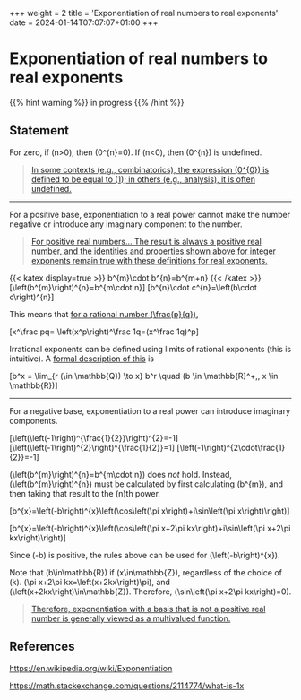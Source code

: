 +++
weight = 2
title = 'Exponentiation of real numbers to real exponents'
date = 2024-01-14T07:07:07+01:00
+++

# Exponentiation of real numbers to real exponents

{{% hint warning %}}
in progress
{{% /hint %}}

## Statement

For zero, if \(n>0\), then \(0^{n}=0\). If \(n<0\), then \(0^{n}\) is undefined.

> [In some contexts (e.g., combinatorics), the expression \(0^{0}\) is defined to be equal to \(1\); in others (e.g., analysis), it is often undefined.](https://en.wikipedia.org/wiki/Exponentiation#Powers_of_zero)

---

For a positive base, exponentiation to a real power cannot make the number negative or introduce any imaginary component to the number.

> [For positive real numbers... The result is always a positive real number, and the identities and properties shown above for integer exponents remain true with these definitions for real exponents.](https://en.wikipedia.org/wiki/Exponentiation)

{{< katex display=true >}}
b^{m}\cdot b^{n}=b^{m+n}
{{< /katex >}}
\[\left(b^{m}\right)^{n}=b^{m\cdot n}\]
\[b^{n}\cdot c^{n}=\left(b\cdot c\right)^{n}\]

This means that [for a rational number \(\frac{p}{q}\)](https://en.wikipedia.org/wiki/Exponentiation#Rational_exponents),

\[x^\frac pq= \left(x^p\right)^\frac 1q=(x^\frac 1q)^p\]

Irrational exponents can be defined using limits of rational exponents (this is intuitive). A [formal description of this](https://en.wikipedia.org/wiki/Exponentiation#Limits_of_rational_exponents) is

\[b^x = \lim_{r (\in \mathbb{Q}) \to x} b^r \quad (b \in \mathbb{R}^+,\, x \in \mathbb{R})\]

---

For a negative base, exponentiation to a real power can introduce imaginary components.

\[\left(\left(-1\right)^{\frac{1}{2}}\right)^{2}=-1\]
\[\left(\left(-1\right)^{2}\right)^{\frac{1}{2}}=1\]
\[\left(-1\right)^{2\cdot\frac{1}{2}}=-1\]

\(\left(b^{m}\right)^{n}=b^{m\cdot n}\) does *not* hold. Instead, \(\left(b^{m}\right)^{n}\) must be calculated by first calculating \(b^{m}\), and then taking that result to the \(n\)th power.

\[b^{x}=\left(-b\right)^{x}\left(\cos\left(\pi x\right)+i\sin\left(\pi x\right)\right)\]

\[b^{x}=\left(-b\right)^{x}\left(\cos\left(\pi x+2\pi kx\right)+i\sin\left(\pi x+2\pi kx\right)\right)\]

Since \(-b\) is positive, the rules above can be used for \(\left(-b\right)^{x}\).

Note that \(b\in\mathbb{R}\) if \(x\in\mathbb{Z}\), regardless of the choice of \(k\). \(\pi x+2\pi kx=\left(x+2kx\right)\pi\), and \(\left(x+2kx\right)\in\mathbb{Z}\). Therefore, \(\sin\left(\pi x+2\pi kx\right)=0\).

> [Therefore, exponentiation with a basis that is not a positive real number is generally viewed as a multivalued function.](https://en.wikipedia.org/wiki/Exponentiation)

## References

https://en.wikipedia.org/wiki/Exponentiation

https://math.stackexchange.com/questions/2114774/what-is-1x